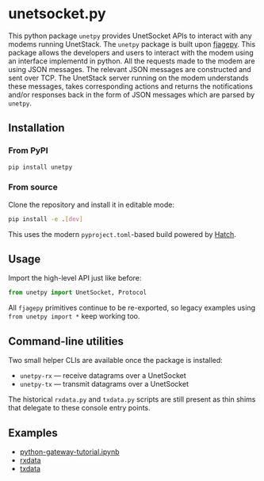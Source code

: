 # unetsocket.py

This python package `unetpy` provides UnetSocket APIs to interact with any modems running UnetStack. The `unetpy` package is built upon [fjagepy](https://github.com/org-arl/fjage/tree/master/gateways/python). This package allows the developers and users to interact with the modem using an interface implementd in python. All the requests made to the modem are using JSON messages. The relevant JSON messages are constructed and sent over TCP. The UnetStack server running on the modem understands these messages, takes corresponding actions and returns the notifications and/or responses back in the form of JSON messages which are parsed by `unetpy`.

## Installation

### From PyPI

```bash
pip install unetpy
```

### From source

Clone the repository and install it in editable mode:

```bash
pip install -e .[dev]
```

This uses the modern `pyproject.toml`-based build powered by [Hatch](https://hatch.pypa.io/).

## Usage

Import the high-level API just like before:

```python
from unetpy import UnetSocket, Protocol
```

All `fjagepy` primitives continue to be re-exported, so legacy examples using
`from unetpy import *` keep working too.

## Command-line utilities

Two small helper CLIs are available once the package is installed:

- `unetpy-rx` — receive datagrams over a UnetSocket
- `unetpy-tx` — transmit datagrams over a UnetSocket

The historical `rxdata.py` and `txdata.py` scripts are still present as thin shims that
delegate to these console entry points.

## Examples

- [python-gateway-tutorial.ipynb](python-gateway-tutorial.ipynb)
- [rxdata](rxdata.py)
- [txdata](txdata.py)

